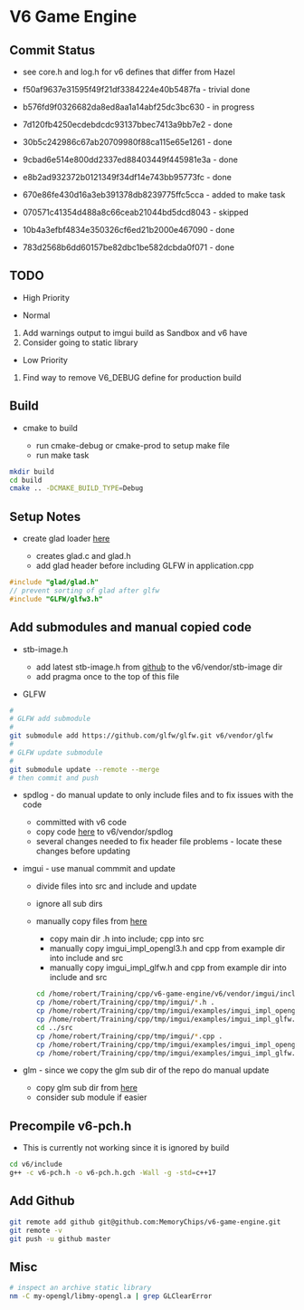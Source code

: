 # V6 Game Engine

## Commit Status

- see core.h and log.h for v6 defines that differ from Hazel

- f50af9637e31595f49f21df3384224e40b5487fa - trivial done

- b576fd9f0326682da8ed8aa1a14abf25dc3bc630 - in progress

- 7d120fb4250ecdebdcdc93137bbec7413a9bb7e2 - done

- 30b5c242986c67ab20709980f88ca115e65e1261 - done

- 9cbad6e514e800dd2337ed88403449f445981e3a - done

- e8b2ad932372b0121349f34df14e743bb95773fc - done

- 670e86fe430d16a3eb391378db8239775ffc5cca - added to make task

- 070571c41354d488a8c66ceab21044bd5dcd8043 - skipped

- 10b4a3efbf4834e350326cf6ed21b2000e467090 - done

- 783d2568b6dd60157be82dbc1be582dcbda0f071 - done

## TODO

- High Priority

- Normal

1. Add warnings output to imgui build as Sandbox and v6 have
1. Consider going to static library

- Low Priority

1. Find way to remove V6_DEBUG define for production build

## Build

- cmake to build

  - run cmake-debug or cmake-prod to setup make file
  - run make task

```bash
mkdir build
cd build
cmake .. -DCMAKE_BUILD_TYPE=Debug
```

## Setup Notes

- create glad loader [here](https://glad.dav1d.de/)

  - creates glad.c and glad.h
  - add glad header before including GLFW in application.cpp

```c++
#include "glad/glad.h"
// prevent sorting of glad after glfw
#include "GLFW/glfw3.h"
```

## Add submodules and manual copied code

- stb-image.h

  - add latest stb-image.h from [github](https://github.com/nothings/stb/blob/master/stb_image.h) to the v6/vendor/stb-image dir
  - add pragma once to the top of this file

- GLFW

```bash
#
# GLFW add submodule
#
git submodule add https://github.com/glfw/glfw.git v6/vendor/glfw
#
# GLFW update submodule
#
git submodule update --remote --merge
# then commit and push
```

- spdlog - do manual update to only include files and to fix issues with the code

  - committed with v6 code
  - copy code [here](https://github.com/gabime/spdlog.git) to v6/vendor/spdlog
  - several changes needed to fix header file problems - locate these changes before updating

- imgui - use manual commmit and update

  - divide files into src and include and update
  - ignore all sub dirs
  - manually copy files from [here](https://github.com/ocornut/imgui)
    - copy main dir .h into include; cpp into src
    - manually copy imgui_impl_opengl3.h and cpp from example dir into include and src
    - manually copy imgui_impl_glfw.h and cpp from example dir into include and src

    ```bash
    cd /home/robert/Training/cpp/v6-game-engine/v6/vendor/imgui/include
    cp /home/robert/Training/cpp/tmp/imgui/*.h .
    cp /home/robert/Training/cpp/tmp/imgui/examples/imgui_impl_opengl3.h .
    cp /home/robert/Training/cpp/tmp/imgui/examples/imgui_impl_glfw.h .
    cd ../src
    cp /home/robert/Training/cpp/tmp/imgui/*.cpp .
    cp /home/robert/Training/cpp/tmp/imgui/examples/imgui_impl_opengl3.cpp .
    cp /home/robert/Training/cpp/tmp/imgui/examples/imgui_impl_glfw.cpp .

    ```

- glm - since we copy the glm sub dir of the repo do manual update

  - copy glm sub dir from [here](https://github.com/g-truc/glm/tree/master/glm)
  - consider sub module if easier

## Precompile v6-pch.h

- This is currently not working since it is ignored by build

```bash
cd v6/include
g++ -c v6-pch.h -o v6-pch.h.gch -Wall -g -std=c++17
```

## Add Github

```bash
git remote add github git@github.com:MemoryChips/v6-game-engine.git
git remote -v
git push -u github master
```

## Misc

```bash
# inspect an archive static library
nm -C my-opengl/libmy-opengl.a | grep GLClearError
```
